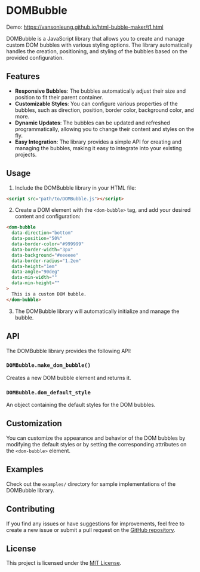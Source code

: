 # DOMBubble

Demo: https://vansonleung.github.io/html-bubble-maker/t1.html

DOMBubble is a JavaScript library that allows you to create and manage custom DOM bubbles with various styling options. The library automatically handles the creation, positioning, and styling of the bubbles based on the provided configuration.

## Features

- **Responsive Bubbles**: The bubbles automatically adjust their size and position to fit their parent container.
- **Customizable Styles**: You can configure various properties of the bubbles, such as direction, position, border color, background color, and more.
- **Dynamic Updates**: The bubbles can be updated and refreshed programmatically, allowing you to change their content and styles on the fly.
- **Easy Integration**: The library provides a simple API for creating and managing the bubbles, making it easy to integrate into your existing projects.

## Usage

1. Include the DOMBubble library in your HTML file:

```html
<script src="path/to/DOMBubble.js"></script>
```

2. Create a DOM element with the `<dom-bubble>` tag, and add your desired content and configuration:

```html
<dom-bubble
  data-direction="bottom"
  data-position="50%"
  data-border-color="#999999"
  data-border-width="3px"
  data-background="#eeeeee"
  data-border-radius="1.2em"
  data-height="1em"
  data-angle="90deg"
  data-min-width=""
  data-min-height=""
>
  This is a custom DOM bubble.
</dom-bubble>
```

3. The DOMBubble library will automatically initialize and manage the bubble.

## API

The DOMBubble library provides the following API:

### `DOMBubble.make_dom_bubble()`

Creates a new DOM bubble element and returns it.

### `DOMBubble.dom_default_style`

An object containing the default styles for the DOM bubbles.

## Customization

You can customize the appearance and behavior of the DOM bubbles by modifying the default styles or by setting the corresponding attributes on the `<dom-bubble>` element.

## Examples

Check out the `examples/` directory for sample implementations of the DOMBubble library.

## Contributing

If you find any issues or have suggestions for improvements, feel free to create a new issue or submit a pull request on the [GitHub repository](https://github.com/your-username/DOMBubble).

## License

This project is licensed under the [MIT License](LICENSE).
